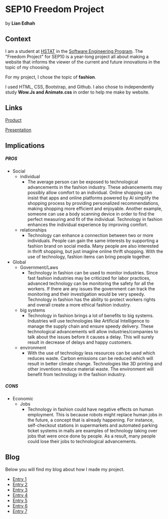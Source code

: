 # SEP10 Freedom Project
by **Lian Edhah**

## Context
I am a student at [HSTAT](https://www.hstat.org/) in the [Software Engineering Program](https://hstatsep.github.io/). The "Freedom Project" for SEP10 is a year-long project all about making a website that informs the viewer of the current and future innovations in the topic of my choosing.

For my project, I chose the topic of **fashion**. 

I used HTML, CSS, Bootstrap, and Github. I also chose to independently study **Wow.Js and Animate.css** in order to help me make by website.

## Links

[Product](https://liane4323.github.io/sep10-freedom-project/)

[Presentation](https://docs.google.com/presentation/d/15eSHb6LCFTb8klHPPqFGAgRGJA0Za75AhEP2pgIXwjE/edit#slide=id.g2dd9efb8168_0_515)

## Implications
##### PROS
* Social
  * individual
    * The average person can be exposed to technological advancements in the fashion industry. These advancements may possibly allow comfort to an individual. Online shopping can insist that apps and online platforms powered by AI simplify the shopping process by providing personalized recommendations, making shopping more efficient and enjoyable. Another example, someone can use a body scanning device in order to find the perfect measuring and fit of the individual. Technology in fashion enhances the individual experience by improving comfort. 
  * relationships
     * Technology can enhance a connection between two or more individuals. People can gain the same interests by supporting a fashion brand on social media. Many people are also interested in thrift shopping, but just imagine online thrift shopping. With the use of technology, fashion items can bring people together.
* Global
   * Government/Laws
     * Technology in fashion can be used to monitor industries. Since fast fashion industries may be criticized for labor practices, advanced technology can be monitoring the safety for all the workers. If there are any issues the government can track the monitoring and their investigation would be very speedy. Technology in fashion has the ability to protect workers rights and overall create a more ethical fashion industry.  
  * big systems
     * Technology in fashion brings a lot of benefits to big systems. Industries will use technologies like Artificial Intelligence to manage the supply chain and ensure speedy delivery. These technological advancements will allow industries/companies to talk about the issues before it causes a delay. This will surely result in decrease of delays and happy customers.  
  * environment
     * With the use of technology less resources can be used which reduces waste. Carbon emissions can be reduced which will result in better climate change. Technologies like 3D printing and other inventions reduce material waste. The environment will benefit from technology in the fashion industry. 
##### CONS
* Economic
  * Jobs
     * Technology in fashion could have negative effects on human employment. This is because robots might replace human jobs in the future, a concept that is already happening. For instance, self-checkout stations in supermarkets and automated parking ticket systems in malls are examples of technology taking over jobs that were once done by people. As a result, many people could lose their jobs to technological advancements.


## Blog
Below you will find my blog about how I made my project.

* [Entry 1](blog/entry01.md)
* [Entry 2](blog/entry02.md)
* [Entry 3](blog/entry03.md)
* [Entry 4](blog/entry04.md)
* [Entry 5](blog/entry05.md)
* [Entry 6](blog/entry06.md)
* [Entry 7](blog/entry07.md)
